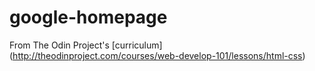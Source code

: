 # google-homepage

From The Odin Project's [curriculum] (http://theodinproject.com/courses/web-develop-101/lessons/html-css)
